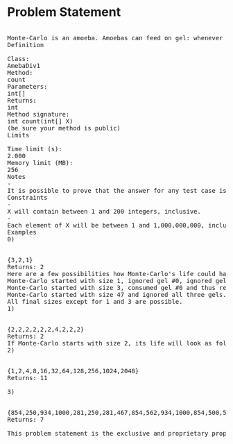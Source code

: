 Problem Statement
=================

<pre>    
Monte-Carlo is an amoeba. Amoebas can feed on gel: whenever an amoeba encounters a piece of gel that is exactly as big as the amoeba, the amoeba will consume the gel and thus double its size.  Initially, the size of Monte-Carlo was some unknown positive integer. During its lifetime, Monte-Carlo encountered several gels and consumed the ones it could.  You are given a int[] X. The elements of X are the sizes of gels Monte-Carlo encountered, in chronological order.  Let S be the set of all possible final sizes of Monte-Carlo. Compute and return the number of positive integers that do not belong into S.
Definition
    
Class:
AmebaDiv1
Method:
count
Parameters:
int[]
Returns:
int
Method signature:
int count(int[] X)
(be sure your method is public)
Limits
    
Time limit (s):
2.000
Memory limit (MB):
256
Notes
-
It is possible to prove that the answer for any test case is finite and fits into a 32-bit signed integer type.
Constraints
-
X will contain between 1 and 200 integers, inclusive.
-
Each element of X will be between 1 and 1,000,000,000, inclusive.
Examples
0)

    
{3,2,1}
Returns: 2
Here are a few possibilities how Monte-Carlo's life could have looked like:
Monte-Carlo started with size 1, ignored gel #0, ignored gel #1, consumed gel #2 and thus reached size 2.
Monte-Carlo started with size 3, consumed gel #0 and thus reached size 6, and then ignored the next two gels (as they were too small).
Monte-Carlo started with size 47 and ignored all three gels.
All final sizes except for 1 and 3 are possible.
1)

    
{2,2,2,2,2,2,4,2,2,2}
Returns: 2
If Monte-Carlo starts with size 2, its life will look as follows: First, it will consume gel #0 and thus grow to 4. Later, after ignoring a few gels, Monte-Carlo will consume gel #6 (the one with size 4) and thus grow to 8.  It can be shown that for this X Monte-Carlo's final size can never be 2 or 4.
2)

    
{1,2,4,8,16,32,64,128,256,1024,2048}
Returns: 11

3)

    
{854,250,934,1000,281,250,281,467,854,562,934,1000,854,500,562}
Returns: 7

This problem statement is the exclusive and proprietary property of TopCoder, Inc. Any unauthorized use or reproduction of this information without the prior written consent of TopCoder, Inc. is strictly prohibited. (c)2003, TopCoder, Inc. All rights reserved.
</pre>